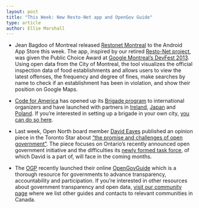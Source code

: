 ```yaml
---
layout: post
title: "This Week: New Resto-Net app and OpenGov Guide"
type: article
author: Ellie Marshall
---
```

- Jean Bagdoo of Montreal released [Restonet Montreal](https://play.google.com/store/apps/details?id=ca.usimage.resto) to the Android App Store this week. The app, inspired by our retired [Resto-Net project](http://opennorth.ca/labs/), was given the Public Choice Award at [Google Montreal’s DevFest 2013](http://android-montreal.com/post/64081804354/devfest-2013-presentation-videos-are-up). Using open data from the City of Montreal, the tool visualizes the official inspection data of food establishments and allows users to view the latest offenses, the frequency and degree of fines, make searches by name to check if an establishment has been in violation, and show their position on Google Maps.

- [Code for America](http://codeforamerica.org/) has opened up its [Brigade program](http://brigade.codeforamerica.org/) to international organizers and have launched with partners in [Ireland](http://www.codeforall.ie/), [Japan](http://code4japan.org/) and [Poland](http://epf.org.pl/kodujdlapolski/). If you’re interested in setting up a brigade in your own city, [you can do so here](http://brigade.codeforamerica.org/organize).

- Last week, Open North board member [David Eaves](http://www.eaves.ca) published an opinion piece in the Toronto Star about [“the promise and challenges of open government”](http://www.thestar.com/opinion/commentary/2013/10/29/the_promise_and_challenges_of_open_government.html). The piece focuses on Ontario’s recently announced open government initiative and the difficulties its [newly formed task force](http://www.thestar.com/news/queenspark/2013/10/21/kathleen_wynne_to_launch_open_government_push_to_boost_transparency.html), of which David is a part of, will face in the coming months. 

- The [OGP](http://www.opengovpartnership.org/) recently launched their online [OpenGovGuide](http://www.opengovguide.com/) which is a thorough resource for governments to advance transparency, accountability and participation. If you’re interested in other resources about government transparency and open data, [visit our community page](http://opennorth.ca/community/) where we list other guides and contacts to relevant communities in Canada.